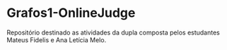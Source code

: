 # Grafos1-OnlineJudge
Repositório destinado as atividades da dupla composta pelos estudantes Mateus Fidelis e Ana Letícia Melo.
